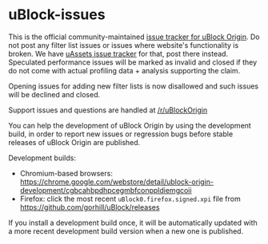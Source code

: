 # uBlock-issues

This is the official community-maintained [issue tracker for uBlock Origin](https://github.com/uBlockOrigin/uBlock-issues/issues). Do not post any filter list issues or issues where website's functionality is broken. We have [uAssets issue tracker](https://github.com/uBlockOrigin/uAssets/issues) for that, post there instead. Speculated performance issues will be marked as invalid and closed if they do not come with actual profiling data + analysis supporting the claim.

Opening issues for adding new filter lists is now disallowed and such issues will be declined and closed.

Support issues and questions are handled at [/r/uBlockOrigin](https://old.reddit.com/r/uBlockOrigin/)

You can help the development of uBlock Origin by using the development build, in order to report new issues or regression bugs before stable releases of uBlock Origin are published.

Development builds:
- Chromium-based browsers: <https://chrome.google.com/webstore/detail/ublock-origin-development/cgbcahbpdhpcegmbfconppldiemgcoii>
- Firefox: click the most recent `uBlock0.firefox.signed.xpi` file from <https://github.com/gorhill/uBlock/releases>

If you install a development build once, it will be automatically updated with a more recent development build version when a new one is published.
